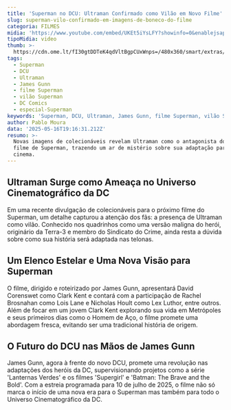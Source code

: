 ```yaml
---
title: 'Superman no DCU: Ultraman Confirmado como Vilão em Novo Filme'
slug: superman-vilo-confirmado-em-imagens-de-boneco-do-filme
categoria: FILMES
midia: 'https://www.youtube.com/embed/UKEt5iYsLFY?showinfo=0&enablejsapi=1'
tipoMidia: video
thumb: >-
  https://cdn.ome.lt/fI30gtDDTeK4qdVltBgpCUxWnps=/480x360/smart/extras/conteudos/Captura_de_tela_2025-05-16_160943.png
tags:
  - Superman
  - DCU
  - Ultraman
  - James Gunn
  - filme Superman
  - vilão Superman
  - DC Comics
  - especial-Superman
keywords: 'Superman, DCU, Ultraman, James Gunn, filme Superman, vilão Superman, DC Comics'
author: Pablo Moura
data: '2025-05-16T19:16:31.212Z'
resumo: >-
  Novas imagens de colecionáveis revelam Ultraman como o antagonista do próximo
  filme de Superman, trazendo um ar de mistério sobre sua adaptação para o
  cinema.
---
```


## Ultraman Surge como Ameaça no Universo Cinematográfico da DC

<blockquote class="twitter-tweet"><a href="https://twitter.com/user/status/1923126937746071693"></a></blockquote>

Em uma recente divulgação de colecionáveis para o próximo filme do Superman, um detalhe capturou a atenção dos fãs: a presença de Ultraman como vilão. Conhecido nos quadrinhos como uma versão maligna do herói, originário da Terra-3 e membro do Sindicato do Crime, ainda resta a dúvida sobre como sua história será adaptada nas telonas.

## Um Elenco Estelar e Uma Nova Visão para Superman

O filme, dirigido e roteirizado por James Gunn, apresentará David Corenswet como Clark Kent e contará com a participação de Rachel Brosnahan como Lois Lane e Nicholas Hoult como Lex Luthor, entre outros. Além de focar em um jovem Clark Kent explorando sua vida em Metrópoles e seus primeiros dias como o Homem de Aço, o filme promete uma abordagem fresca, evitando ser uma tradicional história de origem.

## O Futuro do DCU nas Mãos de James Gunn

James Gunn, agora à frente do novo DCU, promete uma revolução nas adaptações dos heróis da DC, supervisionando projetos como a série 'Lanternas Verdes' e os filmes 'Supergirl' e 'Batman: The Brave and the Bold'. Com a estreia programada para 10 de julho de 2025, o filme não só marca o início de uma nova era para o Superman mas também para todo o Universo Cinematográfico da DC.

